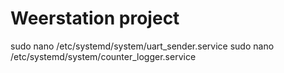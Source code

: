 # Weerstation project
sudo nano /etc/systemd/system/uart_sender.service
sudo nano /etc/systemd/system/counter_logger.service
